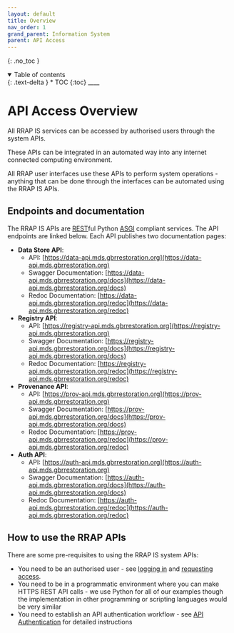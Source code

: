 ```yaml
---
layout: default
title: Overview
nav_order: 1
grand_parent: Information System
parent: API Access
---
```


{: .no_toc }

<details  open markdown="block">
  <summary>
    Table of contents
  </summary>
{: .text-delta }
* TOC
{:toc}
____
</details>

# API Access Overview

All RRAP IS services can be accessed by authorised users through the system APIs.

These APIs can be integrated in an automated way into any internet connected computing environment.

All RRAP user interfaces use these APIs to perform system operations - anything that can be done through the interfaces can be automated using the RRAP IS APIs.

## Endpoints and documentation

The RRAP IS APIs are [REST](https://www.redhat.com/en/topics/api/what-is-a-rest-api)ful Python [ASGI](https://asgi.readthedocs.io/en/latest/) compliant services. The API endpoints are linked below. Each API publishes two documentation pages:

-   **Data Store API**:
    -   API: [https://data-api.mds.gbrrestoration.org](https://data-api.mds.gbrrestoration.org)
    -   Swagger Documentation: [https://data-api.mds.gbrrestoration.org/docs](https://data-api.mds.gbrrestoration.org/docs)
    -   Redoc Documentation: [https://data-api.mds.gbrrestoration.org/redoc](https://data-api.mds.gbrrestoration.org/redoc)
-   **Registry API**:
    -   API: [https://registry-api.mds.gbrrestoration.org](https://registry-api.mds.gbrrestoration.org)
    -   Swagger Documentation: [https://registry-api.mds.gbrrestoration.org/docs](https://registry-api.mds.gbrrestoration.org/docs)
    -   Redoc Documentation: [https://registry-api.mds.gbrrestoration.org/redoc](https://registry-api.mds.gbrrestoration.org/redoc)
-   **Provenance API**:
    -   API: [https://prov-api.mds.gbrrestoration.org](https://prov-api.mds.gbrrestoration.org)
    -   Swagger Documentation: [https://prov-api.mds.gbrrestoration.org/docs](https://prov-api.mds.gbrrestoration.org/docs)
    -   Redoc Documentation: [https://prov-api.mds.gbrrestoration.org/redoc](https://prov-api.mds.gbrrestoration.org/redoc)
-   **Auth API**:
    -   API: [https://auth-api.mds.gbrrestoration.org](https://auth-api.mds.gbrrestoration.org)
    -   Swagger Documentation: [https://auth-api.mds.gbrrestoration.org/docs](https://auth-api.mds.gbrrestoration.org/docs)
    -   Redoc Documentation: [https://auth-api.mds.gbrrestoration.org/redoc](https://auth-api.mds.gbrrestoration.org/redoc)

## How to use the RRAP APIs

There are some pre-requisites to using the RRAP IS system APIs:

-   You need to be an authorised user - see [logging in](../getting-started-is/logging-in) and [requesting access](../getting-started-is/requesting-access-is).
-   You need to be in a programmatic environment where you can make HTTPS REST API calls - we use Python for all of our examples though the implementation in other programming or scripting languages would be very similar
-   You need to establish an API authentication workflow - see [API Authentication](./authentication) for detailed instructions

